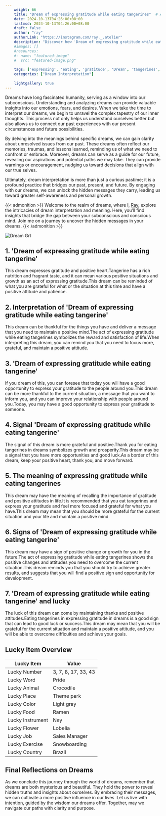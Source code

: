 ```yaml
---
    weight: 66
    title: "Dream of expressing gratitude while eating tangerines"  # Assuming 'title' column exists
    date: 2024-10-13T04:26:00+08:00
    lastmod: 2024-10-13T04:26:00+08:00
    draft: false
    author: "ray"
    authorLink: "https://instagram.com/ray._.atelier"
    description: "Discover how 'Dream of expressing gratitude while eating tangerines' can interpret your future and uncover its significant meanings in your life."
    #images: []
    #resources:
    #- name: "featured-image"
    #  src: "featured-image.png"
    
    tags: ['expressing', 'eating', 'gratitude', 'Dream', 'tangerines', 'of', 'while']
    categories: ["Dream Interpretation"]
    
    lightgallery: true
---
```

    
Dreams have long fascinated humanity, serving as a window into our subconscious. Understanding and analyzing dreams can provide valuable insights into our emotions, fears, and desires. When we take the time to interpret our dreams, we begin to unravel the complex tapestry of our inner thoughts. This process not only helps us understand ourselves better but also allows us to connect our past experiences with our present circumstances and future possibilities.

By delving into the meanings behind specific dreams, we can gain clarity about unresolved issues from our past. These dreams often reflect our memories, traumas, and lessons learned, reminding us of what we need to confront or embrace. Moreover, dreams can serve as a guide for our future, revealing our aspirations and potential paths we may take. They can provide warnings or encouragement, nudging us toward decisions that align with our true selves.

Ultimately, dream interpretation is more than just a curious pastime; it is a profound practice that bridges our past, present, and future. By engaging with our dreams, we can unlock the hidden messages they carry, leading us toward greater self-awareness and personal growth.

{{< admonition >}}
Welcome to the realm of dreams, where I, [Ray](https://instagram.com/ray._.atelier), explore the intricacies of dream interpretation and meaning. Here, you’ll find insights that bridge the gap between your subconscious and conscious mind. Join me on a journey to uncover the hidden messages in your dreams.
{{< /admonition >}}

![Dream Grl](https://cdn.pixabay.com/photo/2017/11/02/03/35/gothic-2910057_1280.jpg "Dream Grl")

## 1. 'Dream of expressing gratitude while eating tangerine'
This dream expresses gratitude and positive heart.Tangerine has a rich nutrition and fragrant taste, and it can mean various positive situations and growth as an act of expressing gratitude.This dream can be reminded of what you are grateful for what or the situation at this time and have a positive attitude and patience.

## 2. Interpretation of 'Dream of expressing gratitude while eating tangerine'
This dream can be thankful for the things you have and deliver a message that you need to maintain a positive mind.The act of expressing gratitude while eating tangerines symbolizes the reward and satisfaction of life.When interpreting this dream, you can remind you that you need to focus more, grateful, and maintain a positive attitude.

## 3. 'Dream of expressing gratitude while eating tangerine'
If you dream of this, you can foresee that today you will have a good opportunity to express your gratitude to the people around you.This dream can be more thankful to the current situation, a message that you want to inform you, and you can improve your relationship with people around you.Today, you may have a good opportunity to express your gratitude to someone.

## 4. Signal 'Dream of expressing gratitude while eating tangerine'
The signal of this dream is more grateful and positive.Thank you for eating tangerines in dreams symbolizes growth and prosperity.This dream may be a signal that you have more opportunities and good luck.As a border of this dream, keep your positive heart, thank you, and move forward.

## 5. The meaning of expressing gratitude while eating tangerines
This dream may have the meaning of recalling the importance of gratitude and positive attitudes in life.It is recommended that you eat tangerines and express your gratitude and feel more focused and grateful for what you have.This dream may mean that you should be more grateful for the current situation and your life and maintain a positive mind.

## 6. Signs of 'Dream of expressing gratitude while eating tangerine'
This dream may have a sign of positive change or growth for you in the future.The act of expressing gratitude while eating tangerines shows the positive changes and attitudes you need to overcome the current situation.This dream reminds you that you should try to achieve greater results, and suggests that you will find a positive sign and opportunity for development.

## 7. 'Dream of expressing gratitude while eating tangerine' and lucky
The luck of this dream can come by maintaining thanks and positive attitudes.Eating tangerines in expressing gratitude in dreams is a good sign that can lead to good luck or success.This dream may mean that you will be grateful for the current situation and maintain a positive attitude, and you will be able to overcome difficulties and achieve your goals.

## Lucky Item Overview
| Lucky Item          | Value              |
|---------------|--------------------|
| Lucky Number        | 3, 7, 8, 17, 33, 43  |
| Lucky Word          | Pride |
| Lucky Animal        | Crocodile |
| Lucky Place         | Theme park     |
| Lucky Color         | Light gray     |
| Lucky Food          | Ramen      |
| Lucky Instrument    | Ney |
| Lucky Flower        | Lobelia    |
| Lucky Job           | Sales Manager       |
| Lucky Exercise      | Snowboarding  |
| Lucky Country       | Brazil    |


##  Final Reflections on Dreams

As we conclude this journey through the world of dreams, remember that dreams are both mysterious and beautiful. They hold the power to reveal hidden truths and insights about ourselves. By embracing their messages, we can cultivate a more positive influence in our lives. Let us live with intention, guided by the wisdom our dreams offer. Together, may we navigate our paths with clarity and purpose.
